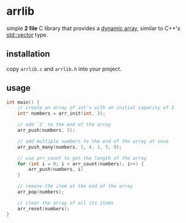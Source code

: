# arrlib
simple **2 file** C library that provides a [dynamic array](https://en.wikipedia.org/wiki/Dynamic_array), similar to C++'s [std::vector](https://en.cppreference.com/w/cpp/container/vector.html) type.

## installation
copy `arrlib.c` and `arrlib.h` into your project.

## usage
```c
int main() {
    // create an array of int's with an initial capacity of 3
    int* numbers = arr_init(int, 3);

    // add `3` to the end of the array
    arr_push(numbers, 3);

    // add multiple numbers to the end of the array at once
    arr_push_many(numbers, 1, 4, 1, 5, 9);

    // use arr_count to get the length of the array
    for (int i = 0; i < arr_count(numbers); i++) {
        arr_push(numbers, i)
    }

    // remove the item at the end of the array
    arr_pop(numbers);

    // clear the array of all its items
    arr_reset(numbers);
}

